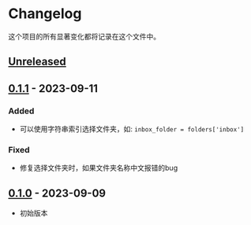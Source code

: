 # Changelog

这个项目的所有显著变化都将记录在这个文件中。

## [Unreleased]

## [0.1.1] - 2023-09-11

### Added

- 可以使用字符串索引选择文件夹，如: `inbox_folder = folders['inbox']`

### Fixed

- 修复选择文件夹时，如果文件夹名称中文报错的bug

## [0.1.0] - 2023-09-09

- 初始版本

[unreleased]: https://github.com/telecomshy/imap-easybox/compare/master...V0.1.1
[0.1.1]: https://github.com/telecomshy/imap-easybox/compare/V0.1.0...V0.1.1
[0.1.0]: https://github.com/telecomshy/imap-easybox/releases/tag/V0.1.0